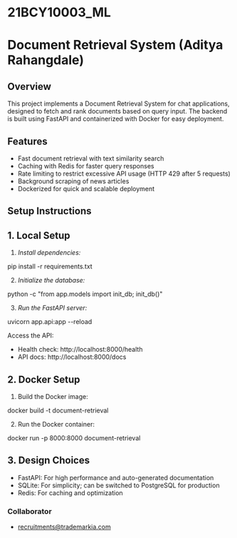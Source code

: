 # 21BCY10003_ML
# Document Retrieval System (Aditya Rahangdale)

## Overview

This project implements a Document Retrieval System for chat applications, designed to fetch and rank documents based on query input. The backend is built using FastAPI and containerized with Docker for easy deployment.

## Features

- Fast document retrieval with text similarity search
- Caching with Redis for faster query responses
- Rate limiting to restrict excessive API usage (HTTP 429 after 5 requests)
- Background scraping of news articles
- Dockerized for quick and scalable deployment

## Setup Instructions

## 1. Local Setup

1. *Install dependencies:*


pip install -r requirements.txt


2. *Initialize the database:*


python -c "from app.models import init_db; init_db()"


3. *Run the FastAPI server:*


uvicorn app.api:app --reload


Access the API:

- Health check: http://localhost:8000/health
- API docs: http://localhost:8000/docs

## 2. Docker Setup

1. Build the Docker image:


docker build -t document-retrieval


2. Run the Docker container:


docker run -p 8000:8000 document-retrieval


## 3. Design Choices

- FastAPI: For high performance and auto-generated documentation
- SQLite: For simplicity; can be switched to PostgreSQL for production
- Redis: For caching and optimization
### Collaborator
- recruitments@trademarkia.com
